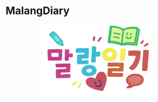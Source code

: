 # MalangDiary

<p align="center">
  <img src="./images/malang_logo.png" alt="logo" width="300" height="200"/>
</p>
